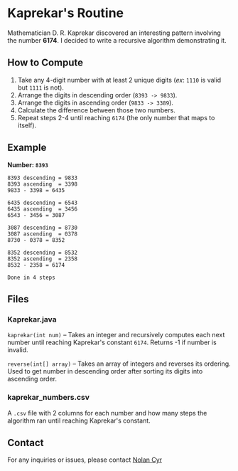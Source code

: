 # Kaprekar's Routine
Mathematician D. R. Kaprekar discovered an interesting pattern involving the number **6174**. I decided to write a
recursive algorithm demonstrating it.

## How to Compute
1. Take any 4-digit number with at least 2 unique digits (_ex_: `1110` is valid but `1111` is not).
2. Arrange the digits in descending order (`8393 -> 9833`).
3. Arrange the digits in ascending order (`9833 -> 3389`).
4. Calculate the difference between those two numbers.
5. Repeat steps 2-4 until reaching `6174` (the only number that maps to itself).

## Example
**Number: `8393`**
```text
8393 descending = 9833
8393 ascending  = 3398
9833 - 3398 = 6435

6435 descending = 6543
6435 ascending  = 3456
6543 - 3456 = 3087

3087 descending = 8730
3087 ascending  = 0378
8730 - 0378 = 8352

8352 descending = 8532
8352 ascending  = 2358
8532 - 2358 = 6174

Done in 4 steps
```

## Files

### Kaprekar.java

`kaprekar(int num)` – Takes an integer and recursively computes each next number until reaching Kaprekar's constant `6174`.
Returns -1 if number is invalid.

`reverse(int[] array)` – Takes an array of integers and reverses its ordering. Used to get number in descending order
after sorting its digits into ascending order.

### kaprekar_numbers.csv  

A `.csv` file with 2 columns for each number and how many steps the algorithm ran until reaching Kaprekar's constant.

## Contact

For any inquiries or issues, please contact [Nolan Cyr](mailto:nolangcyr@gmail.com)
